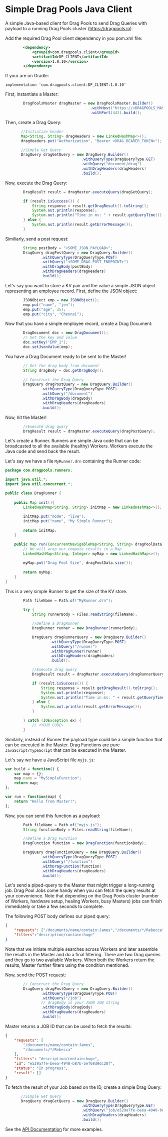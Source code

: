 # Simple Drag Pools Java Client
A simple Java-based client for Drag Pools to send Drag Queries with payload to a running Drag Pools cluster (https://dragpools.io).

Add the required Drag Pool client dependency in you pom.xml file:

```xml
        <dependency>
            <groupId>com.dragpools.client</groupId>
            <artifactId>DP_CLIENT</artifactId>
            <version>1.0.10</version>
        </dependency>
```

If your are on Gradle:

```
implementation 'com.dragpools.client:DP_CLIENT:1.0.10'
```

First, instantiate a Master:

```java
        DragPoolsMaster dragMaster = new DragPoolsMaster.Builder()
                                      .withHost("https://<DRAGPOOLS_MASTER_IP>")
                                      .withPort(443).build();
```

Then, create a Drag Query:

```java
       //Initialize header
       Map<String, String> dragHeaders = new LinkedHashMap<>();
       dragHeaders.put("Authorization", "Bearer <DRAG_BEARER_TOKEN>");

       //Simple Get Query
       DragQuery dragGetQuery = new DragQuery.Builder()
                                  .withQueryType(DragQueryType.GET)
                                  .withQuery("document/drag")
                                  .withDragHeaders(dragHeaders)
                                  .build();
```

Now, execute the Drag Query:

```java
        DragResult result = dragMaster.executeQuery(dragGetQuery);

        if (result.isSuccess()) {
            String response = result.getDragResult().toString();
            System.out.println(response);
            System.out.println("Time in ms: " + result.getQueryTime());
        } else {
            System.out.println(result.getErrorMessage());
        }
```

Similiarly, send a post request:

```java
        String postBody = "<SOME_JSON_PAYLOAD>";
        DragQuery dragPostQuery = new DragQuery.Builder()
                .withQueryType(DragQueryType.POST)
                .withQuery("<SOME_DRAG_POST_ENDPOINT>")
                .withDragBody(postBody)
                .withDragHeaders(dragHeaders)
                .build();

```

Let's say you want to store a KV pair and the value a simple JSON object representing an employee record. First, define the JSON object:

```java
        JSONObject emp = new JSONObject();
        emp.put("name", "jen");
        emp.put("age", 35);
        emp.put("city", "Chennai");
```
Now that you have a simple employee record, create a Drag Document:

```java
        DragDocument doc = new DragDocument();
        // Set the key and value
        doc.setKey("EMP_1");
        doc.setJsonValue(emp);
```
You have a Drag Document ready to be sent to the Master!

```java
        // Get the drag body from document
        String dragBody = doc.getDragBody();
        
        // Construct the Drag Query
        DragQuery dragPostQuery = new DragQuery.Builder()
                .withQueryType(DragQueryType.POST)
                .withQuery("/document")
                .withDragBody(dragBody)
                .withDragHeaders(dragHeaders)
                .build();
```

Now, hit the Master!

```java
        //Execute drag query
        DragResult result = dragMaster.executeQuery(dragPostQuery);
```

Let's create a Runner. Runners are simple Java code that can be broadcasted to all the available (healthy) Workers. Workers execute the Java code and send back the result.

Let's say we have a file `MyRunner.drn` containing the Runner code:

```java
package com.dragpools.runners;

import java.util.*;
import java.util.concurrent.*;

public class DragRunner {
    
    public Map init(){
        LinkedHashMap<String, String> initMap = new LinkedHashMap<>();
        
        initMap.put("mode", "live");
        initMap.put("name", "My Simple Runner");
        
        return initMap;
    }

    public Map run(ConcurrentNavigableMap<String, String> dragPoolData) {
        // We will wrap our compute results in a Map
        LinkedHashMap<String, Integer> myMap = new LinkedHashMap<>();
        
        myMap.put("Drag Pool Size", dragPoolData.size());
        
        return myMap;
    }
}
```

This is a very simple Runner to get the size of the KV store.

```java
        Path fileName = Path.of("MyRunner.drn");
        
        try {
            String runnerBody = Files.readString(fileName);

            //Define a DragRunner
            DragRunner runner = new DragRunner(runnerBody);

            DragQuery dragRunnerQuery = new DragQuery.Builder()
                    .withQueryType(DragQueryType.POST)
                    .withQuery("/runner")
                    .withDragRunner(runner)
                    .withDragHeaders(dragHeaders)
                    .build();

            //Execute drag query
            DragResult result = dragMaster.executeQuery(dragRunnerQuery);

            if (result.isSuccess()) {
                String response = result.getDragResult().toString();
                System.out.println(response);
                System.out.println("Time in ms: " + result.getQueryTime());
            } else {
                System.out.println(result.getErrorMessage());
            }

        } catch (IOException ex) {
            // <YOUR CODE>
        }
```

Similarly, instead of Runner the payload type could be a simple function that can be executed in the Master. Drag Functions are pure `JavaScript/TypeScript` that can be executed in the Master.

Let's say we have a JavaScript file `myjs.js`:

```javascript
var build = function() {
    var map = {};
    map.name = "MySimpleFunction";
    return map;
};

var run = function(map) {
    return "Hello from Master!";
};
```

Now, you can send this function as a payload:

```java
        Path fileName = Path.of("myjs.js");
        String functionBody = Files.readString(fileName);

        //Define a Drag Function
        DragFunction function = new DragFunction(functionBody);

        DragQuery dragFunctionQuery = new DragQuery.Builder()
                .withQueryType(DragQueryType.POST)
                .withQuery("/function")
                .withDragFunction(function)
                .withDragHeaders(dragHeaders)
                .build();
```

Let's send a piped-query to the Master that might trigger a long-running job. Drag Pool Jobs come handy when you can fetch the query results at your convenience. Note that depending on the Drag Pools cluster (number of Workers, hardware setup, healing Workers, busy Masters) jobs can finish immediately or take a few seconds to complete.

The following POST body defines our piped query:

```json
{
	"requests": ["/documents/name/contain:James","/documents/*/Rebecca"],
	"filters":"description/contain:huge"
}
```

Note that we initiate multiple searches across Workers and later assemble the results in the Master and do a final filtering. There are two Drag queries and they go to two available Workers. When both the Workers return the results, Master further filters using the condition mentioned.

Now, send the POST request:

```java
        // Construct the Drag Query
        DragQuery dragPostQuery = new DragQuery.Builder()
                .withQueryType(DragQueryType.POST)
                .withQuery("/job")
                // dragBody is your JSON JOB string
                .withDragBody(dragBody)
                .withDragHeaders(dragHeaders)
                .build();
```

Master returns a JOB ID that can be used to fetch the results:

```json
{
    "requests": [
        "/documents/name/contain:James",
        "/documents/*/Rebecca"
    ],
    "filters": "description/contain:huge",
    "id": "e529a7fe-beea-4940-b87b-5ef68d9dc28f",
    "status": "In progress",
    "result": []
}
```

To fetch the result of your Job based on the ID, create a simple Drag Query:

```java
       //Simple Get Query
       DragQuery dragGetQuery = new DragQuery.Builder()
                                  .withQueryType(DragQueryType.GET)
                                  .withQuery("job/e529a7fe-beea-4940-b87b-5ef68d9dc28f")
                                  .withDragHeaders(dragHeaders)
                                  .build();
```


See the [API Documentation](https://documenter.getpostman.com/view/5821672/RzZ7nzee) for more examples.
